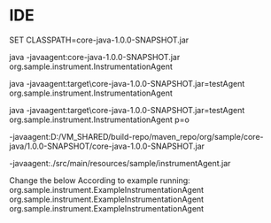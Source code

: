 # IDE
SET CLASSPATH=core-java-1.0.0-SNAPSHOT.jar

java -javaagent:core-java-1.0.0-SNAPSHOT.jar org.sample.instrument.InstrumentationAgent

java -javaagent:target\core-java-1.0.0-SNAPSHOT.jar=testAgent org.sample.instrument.InstrumentationAgent

java -javaagent:target\core-java-1.0.0-SNAPSHOT.jar=testAgent org.sample.instrument.InstrumentationAgent p=o

-javaagent:D:/VM_SHARED/build-repo/maven_repo/org/sample/core-java/1.0.0-SNAPSHOT/core-java-1.0.0-SNAPSHOT.jar

-javaagent:./src/main/resources/sample/instrumentAgent.jar

Change the below According to example running:
<Main-Class>org.sample.instrument.ExampleInstrumentationAgent</Main-Class>
<Agent-Class>org.sample.instrument.ExampleInstrumentationAgent</Agent-Class>
<Premain-Class>org.sample.instrument.ExampleInstrumentationAgent</Premain-Class>

